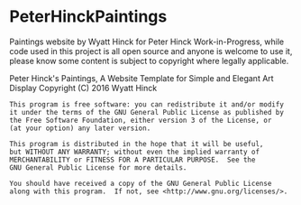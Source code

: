 # PeterHinckPaintings
Paintings website by Wyatt Hinck for Peter Hinck
Work-in-Progress, while code used in this project is all open source and anyone is welcome to use it, please know some content is subject to copyright where legally applicable. 

 Peter Hinck's Paintings, A Website Template for Simple and Elegant Art Display
    Copyright (C) 2016 Wyatt Hinck

    This program is free software: you can redistribute it and/or modify
    it under the terms of the GNU General Public License as published by
    the Free Software Foundation, either version 3 of the License, or
    (at your option) any later version.

    This program is distributed in the hope that it will be useful,
    but WITHOUT ANY WARRANTY; without even the implied warranty of
    MERCHANTABILITY or FITNESS FOR A PARTICULAR PURPOSE.  See the
    GNU General Public License for more details.

    You should have received a copy of the GNU General Public License
    along with this program.  If not, see <http://www.gnu.org/licenses/>.
